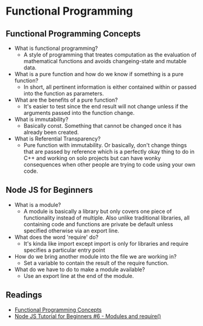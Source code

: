# Functional Programming

## Functional Programming Concepts

* What is functional programming?
  * A style of programming that treates computation as the evaluation of mathematical functions and avoids changeing-state and mutable data.
* What is a pure function and how do we know if something is a pure function?
  * In short, all pertinent information is either contained within or passed into the function as parameters.
* What are the benefits of a pure function?
  * It's easier to test since the end result will not change unless if the arguments passed into the function change.
* What is immutability?
  * Basically const.  Something that cannot be changed once it has already been created.
* What is Referential Transparency?
  * Pure function with immutability. Or basically, don't change things that are passed by reference which is a perfectly okay thing to do in C++ and working on solo projects but can have wonky consequences when other people are trying to code using your own code.

## Node JS for Beginners

* What is a module?
  * A module is basically a library but only covers one piece of functionality instead of multiple. Also unlike traditional libraries, all containing code and functions are private be default unless specified otherwise via an export line.
* What does the word 'require' do?
  * It's kinda like import except import is only for libraries and require specifies a particular entry point
* How do we bring another module into the file we are working in?
  * Set a variable to contain the result of the require function.
* What do we have to do to make a module available?
  * Use an export line at the end of the module.

## Readings

* [Functional Programming Concepts](https://medium.com/the-renaissance-developer/concepts-of-functional-programming-in-javascript-6bc84220d2aa)
* [Node JS Tutorial for Beginners #6 - Modules and require()](https://www.youtube.com/watch?v=xHLd36QoS4k)
